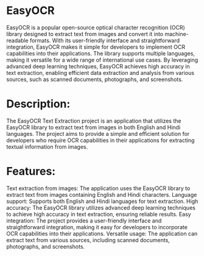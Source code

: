 # EasyOCR
EasyOCR is a popular open-source optical character recognition (OCR) library designed to extract text from images and convert it into machine-readable formats. With its user-friendly interface and straightforward integration, EasyOCR makes it simple for developers to implement OCR capabilities into their applications. The library supports multiple languages, making it versatile for a wide range of international use cases. By leveraging advanced deep learning techniques, EasyOCR achieves high accuracy in text extraction, enabling efficient data extraction and analysis from various sources, such as scanned documents, photographs, and screenshots.

# Description:
The EasyOCR Text Extraction project is an application that utilizes the EasyOCR library to extract text from images in both English and Hindi languages. The project aims to provide a simple and efficient solution for developers who require OCR capabilities in their applications for extracting textual information from images.

# Features:
Text extraction from images: The application uses the EasyOCR library to extract text from images containing English and Hindi characters. Language support: Supports both English and Hindi languages for text extraction. High accuracy: The EasyOCR library utilizes advanced deep learning techniques to achieve high accuracy in text extraction, ensuring reliable results. Easy integration: The project provides a user-friendly interface and straightforward integration, making it easy for developers to incorporate OCR capabilities into their applications. Versatile usage: The application can extract text from various sources, including scanned documents, photographs, and screenshots.
